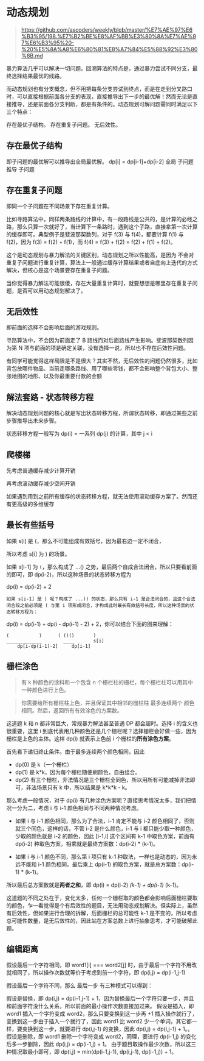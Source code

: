 # 动态规划

> https://github.com/ascoders/weekly/blob/master/%E7%AE%97%E6%B3%95/198.%E7%B2%BE%E8%AF%BB%E3%80%8A%E7%AE%97%E6%B3%95%20-%20%E5%8A%A8%E6%80%81%E8%A7%84%E5%88%92%E3%80%8B.md

暴力算法几乎可以解决一切问题。回溯算法的特点是，通过暴力尝试不同分支，最终选择结果最优的线路。

而动态规划也有分支概念，但不用把每条分支尝试到终点，而是在走到分叉路口时，可以直接根据前面各分支的表现，直接推导出下一步的最优解！然而无论是直接推导，还是前面各分支判断，都是有条件的。动态规划可解问题需同时满足以下三个特点：

存在最优子结构。
存在重复子问题。
无后效性。

## 存在最优子结构

即子问题的最优解可以推导出全局最优解。
dp[i] = dp[i-1]+dp[i-2]
全局 子问题 推导 子问题

## 存在重复子问题

即同一个子问题在不同场景下存在重复计算。

比如寻路算法中，同样两条路线的计算中，有一段路线是公共的，是计算的必经之路，那么只算一次就好了，当计算下一条路时，遇到这个子路，直接拿第一次计算的缓存即可。典型例子是斐波那契数列，对于 f(3) 与 f(4)，都要计算 f(1) 与 f(2)，因为 f(3) = f(2) + f(1)，而 f(4) = f(3) + f(2) = f(2) + f(1) + f(2)。

这个是动态规划与暴力解法的关键区别，动态规划之所以性能高，是因为 不会对重复子问题进行重复计算，算法上一般通过缓存计算结果或者自底向上迭代的方式解决，但核心是这个场景要存在重复子问题。

当你觉得暴力解法可能很傻，存在大量重复计算时，就要想想是哪里存在重复子问题，是否可以用动态规划解决了。

## 无后效性

即前面的选择不会影响后面的游戏规则。

寻路算法中，不会因为前面走了 B 路线而对后面路线产生影响。斐波那契数列因为第 N 项与前面的项是确定关联，没有选择一说，所以也不存在后效性问题。

有同学可能觉得这样局限是不是很大？其实不然，无后效性的问题仍然很多，比如背包放哪件物品、当前走哪条路线、用了哪些零钱，都不会影响整个背包大小、整张地图的地形、以及你最重要付款的金额

## 解法套路 - 状态转移方程

解决动态规划问题的核心就是写出状态转移方程，所谓状态转移，即通过某些之前步骤推导出未来步骤。

状态转移方程一般写为 dp(i) = 一系列 dp(j) 的计算，其中 j < i

## 爬楼梯

先考虑普通缓存减少计算开销

再考虑滚动缓存减少空间开销

如果遇到用到之前所有缓存的状态转移方程，就无法使用滚动缓存方案了。然而还有更高级的多维缓存

## 最长有些括号

如果 s[i] 是 (，那么不可能组成有效括号，因为最右边一定不闭合，

所以考虑 s[i] 为 ) 的场景。

如果 s[i-1] 为 `(`，那么构成了 ...() 之势，最后两个自成合法闭合，所以只要看前面的即可，即 dp(i-2)，所以这种场景的状态转移方程为

dp(i) = dp(i-2) + 2

```
如果 s[i-1] 是 ) 呢？构成了 ...)) 的状态，那么只有 i-1 是合法闭合的，且这个合法闭合段之前必须是 ( 与第 i 项形成闭合，才构成此时最长有效括号长度，所以这种场景的状态转移方程为：
```

dp(i) = dp(i-1) + dp(i - dp(i-1) - 2) + 2，你可以结合下面的图来理解：

```
(           )      ( ()()       )
_____________        ____       s[i]
    dp[i-dp(i-1)-2]     dp[i-1]
```

## 栅栏涂色

> 有 k 种颜色的涂料和一个包含 n 个栅栏柱的栅栏，每个栅栏柱可以用其中一种颜色进行上色。

> 你需要给所有栅栏柱上色，并且保证其中相邻的栅栏柱 最多连续两个 颜色相同。然后，返回所有有效涂色的方案数。

这道题 k 和 n 都非常巨大，常规暴力解法甚至普通 DP 都会超时。选择 i 的含义也很重要，这里 i 到底代表用几种颜色还是几个栅栏呢？选择栅栏会好做一些，因为栅栏是上色的主体。这样 dp(i) 就表示上色前 i 个栅栏的**所有涂色方案**。

首先看下递归终止条件。由于最多连续两个颜色相同，因此

- dp(0) 是 k（一个栅栏）
- dp(1) 是 k\*k，因为每个栅栏随便刷颜色，自由组合。
- dp(2) 有三个栅栏，非法情况是三个栅栏全同色，所以用所有可能减掉非法即可，非法场景只有 k 中，所以结果是 k\*k\*k - k。

那么考虑一般情况，对于 dp(i) 有几种涂色方案呢？直接思考情况太多，我们把情况一分为二，考虑 i 与 i-1 颜色相同与不同两种情况考虑。

- 如果 i 与 i-1 颜色相同，那么为了合法，i-1 肯定不能与 i-2 颜色相同了，否则就三个同色，这样的话，不管 i-2 是什么颜色，i-1 与 i 都只能少取一种颜色，少取的颜色就是 i-2 的颜色，因此 [i-1,i] 这个区间有 k-1 中取色方案，前面有 dp(i-2) 种取色方案，相乘就是最终方案数：dp(i-2) \* (k-1)。

- 如果 i 与 i-1 颜色不同，那么第 i 项只有 k-1 种取法，一样也是动态的，因为永远不能和 i-1 颜色相同。最后乘上 dp(i-1) 的取色方案，就是总方案数：dp(i-1) \* (k-1)。

所以最后总方案数就是**两者之和**，即 dp(i) = dp(i-2) _(k-1) + dp(i-1)_ (k-1)。

这道题的不同之处在于，变化太多，任何一个栅栏取的颜色都会影响后面栅栏要取的颜色，乍一看觉得是个有后效性的题目，无法用动态规划解决。但实际上，虽然有后效性，但如果进行合理的拆解，后面栅栏的总可能性 k-1 是不变的，所以考虑总可能性数量，是无后效性的，因此站在方案总数上进行抽象思考，才可能破解此题。

## 编辑距离

假设最后一个字符相同，即 word1[i] === word2[j] 时，由于最后一个字符不用改就相同了，所以操作次数就等价于考虑到前一个字符，即 dp(i,j) = dp(i-1,j-1)

假设最后一个字符不同，那么 最后一步 有三种模式可以得到：

假设是替换，即 dp(i,j) = dp(i-1,j-1) + 1，因为替换最后一个字符只要一步，并且和前面字符没什么关系，所以前面的最小操作次数直接加过来。
假设是插入，即 word1 插入一个字符变成 word2，那么只要变换到这一步再 +1 插入操作就行了，变换到这一步由于插入一个就行了，因此 word1 比 word2 少一个单词，其它都一样，要变换到这一步，就要进行 dp(i,j-1) 的变换，因此 dp(i,j) = dp(i,j-1) + 1。。
假设是删除，即 word1 删除一个字符变成 word2，同理，要进行 dp(i-1,j) 的变化后多一步删除，因此 dp(i,j) = dp(i-1,j) + 1。
由于题目取操作最少次数，所以这三种情况取最小即可，即 dp(i,j) = min(dp(i-1,j-1), dp(i,j-1), dp(i-1,j)) + 1。

